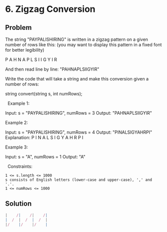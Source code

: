 # 6. Zigzag Conversion

## Problem

The string "PAYPALISHIRING" is written in a zigzag pattern on a given number of rows like this: (you may want to display this pattern in a fixed font for better legibility)

P   A   H   N
A P L S I I G
Y   I   R


And then read line by line: "PAHNAPLSIIGYIR"

Write the code that will take a string and make this conversion given a number of rows:

string convert(string s, int numRows);


 
Example 1:

Input: s = "PAYPALISHIRING", numRows = 3
Output: "PAHNAPLSIIGYIR"


Example 2:

Input: s = "PAYPALISHIRING", numRows = 4
Output: "PINALSIGYAHRPI"
Explanation:
P     I    N
A   L S  I G
Y A   H R
P     I


Example 3:

Input: s = "A", numRows = 1
Output: "A"


 
Constraints:


	1 <= s.length <= 1000
	s consists of English letters (lower-case and upper-case), ',' and '.'.
	1 <= numRows <= 1000

## Solution

```javascript
|    /|    /|    /|
|  /  |  /  |  /  |
|/    |/    |/    |
```
